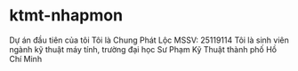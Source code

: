 # ktmt-nhapmon
Dự án đầu tiên của tôi
Tôi là Chung Phát Lộc
MSSV: 25119114
Tôi là sinh viên ngành kỹ thuật máy tính, trường đại học Sư Phạm Kỹ Thuật thành phố Hồ Chí Minh